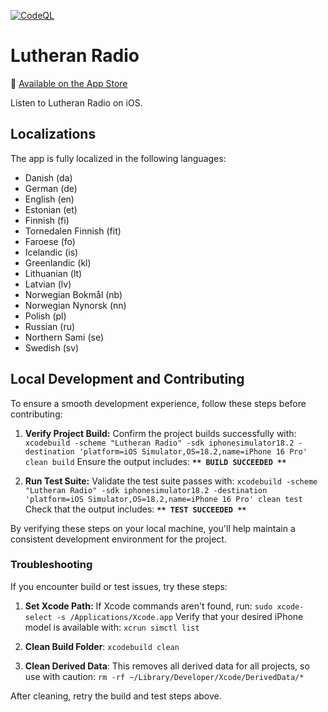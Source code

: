 [![CodeQL](https://github.com/jarilammi/lutheran.radio/actions/workflows/codeql-analysis.yml/badge.svg)](https://github.com/jarilammi/lutheran.radio/actions/workflows/codeql-analysis.yml)

# Lutheran Radio

📱 [Available on the App Store](https://apps.apple.com/fi/app/lutheran-radio/id6738301787?l=fi)

Listen to Lutheran Radio on iOS.

## Localizations
The app is fully localized in the following languages:
- Danish (da)
- German (de)
- English (en)
- Estonian (et)
- Finnish (fi)
- Tornedalen Finnish (fit)
- Faroese (fo)
- Icelandic (is)
- Greenlandic (kl)
- Lithuanian (lt)
- Latvian (lv)
- Norwegian Bokmål (nb)
- Norwegian Nynorsk (nn)
- Polish (pl)
- Russian (ru)
- Northern Sami (se)
- Swedish (sv)

## Local Development and Contributing

To ensure a smooth development experience, follow these steps before contributing:

1. **Verify Project Build:** Confirm the project builds successfully with: ```xcodebuild -scheme "Lutheran Radio" -sdk iphonesimulator18.2 -destination 'platform=iOS Simulator,OS=18.2,name=iPhone 16 Pro' clean build```
   Ensure the output includes: **```** BUILD SUCCEEDED **```**

2. **Run Test Suite:** Validate the test suite passes with: ```xcodebuild -scheme "Lutheran Radio" -sdk iphonesimulator18.2 -destination 'platform=iOS Simulator,OS=18.2,name=iPhone 16 Pro' clean test```
   Check that the output includes: **```** TEST SUCCEEDED **```**

By verifying these steps on your local machine, you'll help maintain a consistent development environment for the project.

### Troubleshooting

If you encounter build or test issues, try these steps:

1. **Set Xcode Path:** If Xcode commands aren't found, run: ```sudo xcode-select -s /Applications/Xcode.app```
   Verify that your desired iPhone model is available with: ```xcrun simctl list```

2. **Clean Build Folder**: ```xcodebuild clean```

3. **Clean Derived Data**: This removes all derived data for all projects, so use with caution: ```rm -rf ~/Library/Developer/Xcode/DerivedData/*```

After cleaning, retry the build and test steps above.
